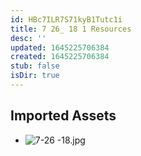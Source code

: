 ```yaml
---
id: HBc7ILR7S71kyB1Tutc1i
title: 7 26_ 18 1 Resources
desc: ''
updated: 1645225706384
created: 1645225706384
stub: false
isDir: true
---
```

## Imported Assets
- ![7-26 -18.jpg](/assets/7-26--18.jpg)
